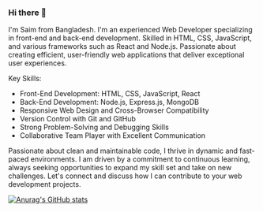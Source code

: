 ### Hi there 👋

I'm Saim from Bangladesh. I'm an experienced Web Developer specializing in front-end and back-end development. Skilled in HTML, CSS, JavaScript, and various frameworks such as React and Node.js. Passionate about creating efficient, user-friendly web applications that deliver exceptional user experiences.

Key Skills:
- Front-End Development: HTML, CSS, JavaScript, React
- Back-End Development: Node.js, Express.js, MongoDB
- Responsive Web Design and Cross-Browser Compatibility
- Version Control with Git and GitHub
- Strong Problem-Solving and Debugging Skills
- Collaborative Team Player with Excellent Communication

Passionate about clean and maintainable code, I thrive in dynamic and fast-paced environments. I am driven by a commitment to continuous learning, always seeking opportunities to expand my skill set and take on new challenges. Let's connect and discuss how I can contribute to your web development projects.

[![Anurag's GitHub stats](https://github-readme-stats.vercel.app/api?username=SM-Saim)](https://github.com/anuraghazra/github-readme-stats)


